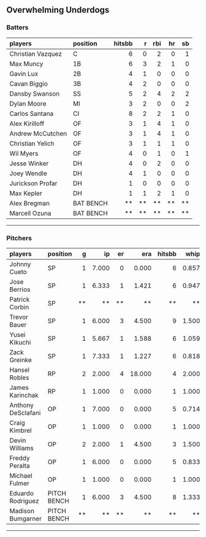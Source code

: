 ## Overwhelming Underdogs

### Batters

 
|players           |position  | hitsbb|  r| rbi| hr| sb| 
|:-----------------|:---------|------:|--:|---:|--:|--:| 
|Christian Vazquez |C         |      6|  0|   2|  0|  1| 
|Max Muncy         |1B        |      6|  3|   2|  1|  0| 
|Gavin Lux         |2B        |      4|  1|   0|  0|  0| 
|Cavan Biggio      |3B        |      4|  2|   0|  0|  0| 
|Dansby Swanson    |SS        |      5|  2|   4|  2|  2| 
|Dylan Moore       |MI        |      3|  2|   0|  0|  2| 
|Carlos Santana    |CI        |      8|  2|   2|  1|  0| 
|Alex Kirilloff    |OF        |      3|  1|   4|  1|  0| 
|Andrew McCutchen  |OF        |      3|  1|   4|  1|  0| 
|Christian Yelich  |OF        |      3|  1|   1|  1|  0| 
|Wil Myers         |OF        |      4|  0|   1|  0|  1| 
|Jesse Winker      |DH        |      4|  0|   2|  0|  0| 
|Joey Wendle       |DH        |      4|  1|   0|  0|  0| 
|Jurickson Profar  |DH        |      1|  0|   0|  0|  0| 
|Max Kepler        |DH        |      1|  1|   2|  1|  0| 
|Alex Bregman      |BAT BENCH |     **| **|  **| **| **| 
|Marcell Ozuna     |BAT BENCH |     **| **|  **| **| **| 


* * *

### Pitchers

 
|players            |position    |  g|    ip| er|    era| hitsbb|  whip| so|  w| sv| 
|:------------------|:-----------|--:|-----:|--:|------:|------:|-----:|--:|--:|--:| 
|Johnny Cueto       |SP          |  1| 7.000|  0|  0.000|      6| 0.857|  6|  1|  0| 
|Jose Berrios       |SP          |  1| 6.333|  1|  1.421|      6| 0.947|  9|  0|  0| 
|Patrick Corbin     |SP          | **|    **| **|     **|     **|    **| **| **| **| 
|Trevor Bauer       |SP          |  1| 6.000|  3|  4.500|      9| 1.500| 10|  0|  0| 
|Yusei Kikuchi      |SP          |  1| 5.667|  1|  1.588|      6| 1.059|  6|  1|  0| 
|Zack Greinke       |SP          |  1| 7.333|  1|  1.227|      6| 0.818|  4|  1|  0| 
|Hansel Robles      |RP          |  2| 2.000|  4| 18.000|      4| 2.000|  0|  0|  1| 
|James Karinchak    |RP          |  1| 1.000|  0|  0.000|      1| 1.000|  0|  0|  1| 
|Anthony DeSclafani |OP          |  1| 7.000|  0|  0.000|      5| 0.714|  9|  1|  0| 
|Craig Kimbrel      |OP          |  1| 1.000|  0|  0.000|      1| 1.000|  3|  0|  0| 
|Devin Williams     |OP          |  2| 2.000|  1|  4.500|      3| 1.500|  3|  1|  0| 
|Freddy Peralta     |OP          |  1| 6.000|  0|  0.000|      5| 0.833| 10|  1|  0| 
|Michael Fulmer     |OP          |  1| 1.000|  0|  0.000|      1| 1.000|  2|  0|  0| 
|Eduardo Rodriguez  |PITCH BENCH |  1| 6.000|  3|  4.500|      8| 1.333|  7|  0|  0| 
|Madison Bumgarner  |PITCH BENCH | **|    **| **|     **|     **|    **| **| **| **| 


* * *


